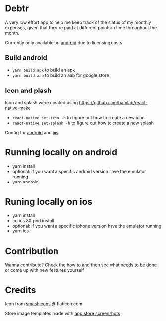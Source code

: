 # Debtr

A very low effort app to help me keep track of the status of my monthly expenses, given that they're paid at different points in time throughout the month.

Currently only available on [android](https://play.google.com/store/apps/details?id=com.debtr) due to licensing costs 

## Build android

- `yarn build:apk` to build an apk
- `yarn build:aab` to build an aab for google store

## Icon and plash

Icon and splash were created using https://github.com/bamlab/react-native-make

- `react-native set-icon -h` to figure out how to create a new icon
- `react-native set-splash -h` to figure out how to create a new splash

Config for [android](https://github.com/crazycodeboy/react-native-splash-screen) and [ios](https://medium.com/@appstud/add-a-splash-screen-to-a-react-native-app-810492e773f9)

# Running locally on android

- yarn install
- optional: if you want a specific android version have the emulator running
- yarn android

# Runing locally on ios

- yarn install
- cd ios && pod install
- optional: if you want a specific iphone version have the emulator running
- yarn ios

# Contribution

Wanna contribute? Check the [how to](https://github.com/Ribeiro-Tiago/debtr/blob/master/CONTRIBUTING.md) and then see what [needs to be done](https://github.com/Ribeiro-Tiago/debtr/blob/master/TODO.md) or come up with new features yourself

# Credits

Icon from [smashicons](https://www.flaticon.com/authors/smashicons) @ flaticon.com

Store image templates made with [app store screenshots](https://www.appstorescreenshot.com/)
